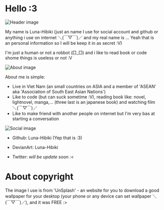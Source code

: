 
# Hello :3

![Header image]('data/image/github_profile_image_header.png)

My name is Luna-Hibiki (just an name I use for social account and github or anything i use on internet ＼(￣▽￣)／ and my real name is ... Yeah that is an personal information so I will be keep it in as secret :V)

I'm just a human or not a robbot (□_□) and i like to read book or code shome things is useless or not :V


![About image]('data/img/github_profile_image_about.png')

About me is simple:

- Live in Viet Nam (an small countries on ASIA and a member of 'ASEAN' aka 'Association of South East Asian Nations')
- Like to code (but can suck sometime :V), reading book like: novel, lightnovel, manga,... (three last is an japanese book) and watching film ＼(￣▽￣)／
- Like to make friend with another people on internet but I'm very bas at starting a conversation

![Social image]('data/img/github_profile_image_social.png')

- Github: Luna-Hibiki (Yep that is :3)

- DevianArt: Luna-Hibiki

- Twitter: *will be update soon :<*
# About copyright

The image I use is from 'UnSplash' - an website for you to download a good wallpaper for your desktop (your phone or any device can set wallpaper ＼(￣▽￣)／), and it was FREE :>
